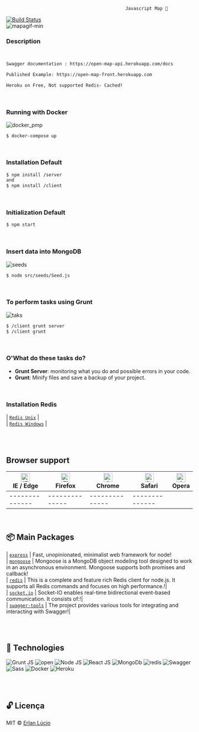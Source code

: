 
                                                 Javascript Map 🎯
[![Build Status](https://travis-ci.org/joemccann/dillinger.svg?branch=master)](r)                   
![mapagif-min](https://user-images.githubusercontent.com/47280551/87181289-702d2800-c2b8-11ea-9c60-25de21be0401.gif)



### Description
```sh


Swagger documentation : https://open-map-api.herokuapp.com/docs

Published Example: https://open-map-front.herokuapp.com

Heroku on Free, Not supported Redis- Cached!

```

<br>

### Running with Docker

![docker_pmp](https://user-images.githubusercontent.com/67064886/88505654-76a4ea80-cfae-11ea-8c46-167a760d9027.png)

```
$ docker-compose up
```
<br>




### Installation Default
```sh
$ npm install /server
and
$ npm install /client
```

<br>




### Initialization Default
```sh
$ npm start 

```

<br>






### Insert data into MongoDB
![seeds](https://user-images.githubusercontent.com/67064886/88505657-77d61780-cfae-11ea-830d-24f6fe663163.png)
```sh
$ node src/seeds/Seed.js
```

<br>





### To perform tasks using Grunt
![taks](https://user-images.githubusercontent.com/67064886/88505656-773d8100-cfae-11ea-9065-1d8c42fe30a3.png)

```sh
$ /client grunt server
$ /client grunt
```

<br>





###  O'What do these tasks do?

  - <b>Grunt Server</b>: monitoring what you do and possible errors in your code.
  - <b>Grunt</b>: Minify files and save a backup of your project.

<br>



### Installation Redis
| [`Redis Unix`](https://redis.io/download) | <br>
| [`Redis Windows`](https://github.com/MicrosoftArchive/redis/releases)  |<br>

<br><br>



## Browser support


| [<img src="https://raw.githubusercontent.com/alrra/browser-logos/master/src/edge/edge_48x48.png" alt="IE / Edge" width="24px" height="24px" />](http://godban.github.io/browsers-support-badges/)</br>IE / Edge | [<img src="https://raw.githubusercontent.com/alrra/browser-logos/master/src/firefox/firefox_48x48.png" alt="Firefox" width="24px" height="24px" />](http://godban.github.io/browsers-support-badges/)</br>Firefox | [<img src="https://raw.githubusercontent.com/alrra/browser-logos/master/src/chrome/chrome_48x48.png" alt="Chrome" width="24px" height="24px" />](http://godban.github.io/browsers-support-badges/)</br>Chrome | [<img src="https://raw.githubusercontent.com/alrra/browser-logos/master/src/safari/safari_48x48.png" alt="Safari" width="24px" height="24px" />](http://godban.github.io/browsers-support-badges/)</br>Safari | [<img src="https://raw.githubusercontent.com/alrra/browser-logos/master/src/opera/opera_48x48.png" alt="Opera" width="24px" height="24px" />](http://godban.github.io/browsers-support-badges/)</br>Opera |
| --------- | --------- | --------- | --------- | --------- | 
|--------------|--------------|--------------|--------------| 

<br>


## 📦 Main Packages


| [`express`](https://www.npmjs.com/package/express) | Fast, unopinionated, minimalist web framework for node!<br>
| [`mongoose`](https://www.npmjs.com/package/mongoose) | Mongoose is a MongoDB object modeling tool designed to work in an asynchronous environment. Mongoose supports both promises and callback!<br>
| [`redis`](https://www.npmjs.com/package/redis) | This is a complete and feature rich Redis client for node.js. It supports all Redis commands and focuses on high performance.!|<br>
| [`socket.io`](https://www.npmjs.com/package/socket.io) | Socket-IO enables real-time bidirectional event-based communication. It consists of:!|<br>
| [`swagger-tools`](https://www.npmjs.com/package/swagger-tools) | The project provides various tools for integrating and interacting with Swagger!|

<br><br>






## 🚀 Technologies

![Grunt JS](https://user-images.githubusercontent.com/47280551/71610246-152eb180-2b6e-11ea-8e52-355fa0a10f75.png)
![open](https://user-images.githubusercontent.com/47280551/73629958-6f220b80-4633-11ea-961d-7d9a8546f223.png)
![Node JS](https://user-images.githubusercontent.com/47280551/71610252-16f87500-2b6e-11ea-87bc-35c52cf94391.png)
![React JS](https://user-images.githubusercontent.com/47280551/71610254-17910b80-2b6e-11ea-9997-eef4b39fd673.png)
![MongoDb](https://williamavasquez.herokuapp.com/img/mongo.png)
![redis](https://user-images.githubusercontent.com/47280551/73143139-47e89e80-4075-11ea-92c9-9af1d43ce24c.png)
![Swagger](https://user-images.githubusercontent.com/47280551/71610256-1829a200-2b6e-11ea-9e88-8358de1882f0.png)
![Sass](https://user-images.githubusercontent.com/47280551/71610255-1829a200-2b6e-11ea-851c-8a7e48ac2eed.png)
![Docker](https://user-images.githubusercontent.com/47280551/71610243-14961b00-2b6e-11ea-81ab-8ff593eb84b8.png)
![Heroku](https://user-images.githubusercontent.com/47280551/71610247-15c74800-2b6e-11ea-8720-cba948b1a550.png)

<br><br> 


## 🔓 Licença 
MIT © [Erlan Lúcio](https://www.linkedin.com/in/erlanlucio/)
